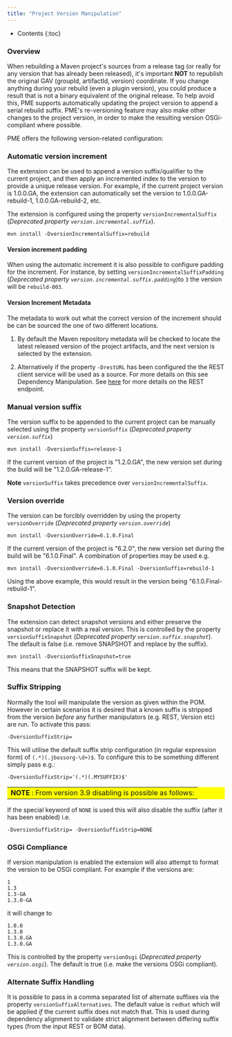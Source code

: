```yaml
---
title: "Project Version Manipulation"
---
```


* Contents
{:toc}

### Overview

When rebuilding a Maven project's sources from a release tag (or really for any version that has already been released), it's important **NOT** to republish the original GAV (groupId, artifactId, version) coordinate. If you change anything during your rebuild (even a plugin version), you could produce a result that is not a binary equivalent of the original release. To help avoid this, PME supports automatically updating the project version to append a serial rebuild suffix. PME's re-versioning feature may also make other changes to the project version, in order to make the resulting version OSGi-compliant where possible.

PME offers the following version-related configuration:

### Automatic version increment

The extension can be used to append a version suffix/qualifier to the current project, and then apply an incremented index to the version to provide a unique release version.  For example, if the current project version is 1.0.0.GA, the extension can automatically set the version to 1.0.0.GA-rebuild-1, 1.0.0.GA-rebuild-2, etc.

The extension is configured using the property `versionIncrementalSuffix` (*Deprecated property `version.incremental.suffix`*).

    mvn install -DversionIncrementalSuffix=rebuild

#### Version increment padding

When using the automatic increment it is also possible to configure padding for the increment. For instance, by setting `versionIncrementalSuffixPadding` (*Deprecated property `version.incremental.suffix.padding`*)to `3` the version will be `rebuild-003`.

#### Version Increment Metadata

The metadata to work out what the correct version of the increment should be can be sourced the one of two different locations.

1. By default the Maven repository metadata will be checked to locate the latest released version of the project artifacts, and the next version is selected by the extension.

2. Alternatively if the property `-DrestURL` has been configured the the REST client service will be used as a source. For more details on this see Dependency Manipulation. See [here](./dep-manip.html) for more details on the REST endpoint.

### Manual version suffix

The version suffix to be appended to the current project can be manually selected using the property `versionSuffix` (*Deprecated property `version.suffix`*)

    mvn install -DversionSuffix=release-1

If the current version of the project is "1.2.0.GA", the new version set during the build will be "1.2.0.GA-release-1".

**Note** `versionSuffix` takes precedence over `versionIncrementalSuffix`.

### Version override

The version can be forcibly overridden by using the property `versionOverride` (*Deprecated property `version.override`*)

    mvn install -DversionOverride=6.1.0.Final

If the current version of the project is "6.2.0", the new version set during the build will be "6.1.0.Final". A combination of properties may be used e.g.

    mvn install -DversionOverride=6.1.0.Final -DversionSuffix=rebuild-1

Using the above example, this would result in the version being "6.1.0.Final-rebuild-1".

### Snapshot Detection

The extension can detect snapshot versions and either preserve the snapshot or replace it with a real version. This is controlled by the property `versionSuffixSnapshot` (*Deprecated property `version.suffix.snapshot`*). The default is false (i.e. remove SNAPSHOT and replace by the suffix).

    mvn install -DversionSuffixSnapshot=true

This means that the SNAPSHOT suffix will be kept.

### Suffix Stripping

Normally the tool will manipulate the version as given within the POM. However in certain scenarios it is desired that a known suffix is stripped from the version _before_ any further manipulators (e.g. REST, Version etc) are run. To activate this pass:

    -DversionSuffixStrip=

This will utilise the default suffix strip configuration (in regular expression form) of `(.*)(.jbossorg-\d+)$`. To configure this to be something different simply pass e.g.:

    -DversionSuffixStrip='(.*)(.MYSUFFIX)$'

<table bgcolor="#ffff00">
<tr>
<td>
    <b>NOTE</b> : From version 3.9 disabling is possible as follows:
</td>
</tr>
</table>

If the special keyword of `NONE` is used this will also disable the suffix (after it has been enabled) i.e.

    -DversionSuffixStrip= -DversionSuffixStrip=NONE


### OSGi Compliance

If version manipulation is enabled the extension will also attempt to format the version to be OSGi compliant. For example if the versions are:

    1
    1.3
    1.3-GA
    1.3.0-GA

it will change to

    1.0.0
    1.3.0
    1.3.0.GA
    1.3.0.GA

This is controlled by the property `versionOsgi` (*Deprecated property `version.osgi`*). The default is true (i.e. make the versions OSGi compliant).

### Alternate Suffix Handling
It is possible to pass in a comma separated list of alternate suffixes via the property `versionSuffixAlternatives`. The default value is `redhat` which will be applied _if_ the current suffix does not match that. This is used during dependency alignment to validate strict alignment between differing suffix types (from the input REST or BOM data).

